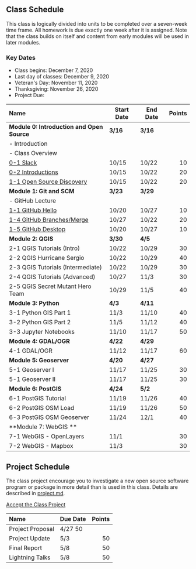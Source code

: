 
## Class Schedule

This class is logically divided into units to be completed over a seven-week time frame. All homework is due exactly one week after it is assigned. Note that the class builds on itself and content from early modules will be used in later modules.

### Key Dates
- Class begins:	December 7, 2020
- Last day of classes:	December 9, 2020
- Veteran's Day: November 11, 2020
- Thanksgiving: November 26, 2020
- Project Due: 

| Name | Start Date | End Date | Points |
| :--- | --- | --- | ---: |
| **Module 0: Introduction and Open Source** | **3/16** | **3/16**  |   |
| - Introduction  | | | |
| - Class Overview  | | | |
| [0-1 Slack]() | 10/15 | 10/22 | 10 |
| [0-2 Introductions]() | 10/15 | 10/22 | 20 |
| [1-1 Open Source Discovery]() | 10/15 | 10/22 | 20 |
| **Module 1: Git and SCM** | **3/23** | **3/29** |  |
| - GitHub Lecture  | | | | 
| [1-1 GitHub Hello]() | 10/20 | 10/27  | 10 |
| [1-4 GitHub Branches/Merge]() | 10/27  | 10/22 | 20 |
| [1-5 GitHub Desktop]() | 10/20  | 10/27 | 10 |
| **Module 2: QGIS** | **3/30** | **4/5** | |
| 2-1 QGIS Tutorials (Intro) | 10/22 | 10/29 | 30 |
| 2-2 QGIS Hurricane Sergio |10/22 | 10/29  | 40 |
| 2-3 QGIS Tutorials (Intermediate)  | 10/22 | 10/29 | 30 |
| 2-4 QGIS Tutorials (Advanced) | 10/27 | 11/3 | 30 |
| 2-5 QGIS Secret Mutant Hero Team | 10/29 | 11/5 | 40 |
| **Module 3: Python** | **4/3** | **4/11** |  |
| 3-1 Python GIS Part 1 | 11/3 | 11/10 | 40 |
| 3-2 Python GIS Part 2 | 11/5 | 11/12 | 40 |
| 3-3 Jupyter Notebooks | 11/10 | 11/17 | 50 |
| **Module 4: GDAL/OGR** | **4/22** | **4/29** | |
| 4-1 GDAL/OGR | 11/12 | 11/17 | 60 |
| **Module 5: Geoserver** | **4/20** | **4/27** | |
| 5-1 Geoserver I | 11/17 | 11/25 | 30 |
| 5-1 Geoserver II | 11/17 | 11/25 | 30 |
| **Module 6: PostGIS** | **4/24** | **5/2** | |
| 6-1 PostGIS Tutorial | 11/19 | 11/26 | 40 |
| 6-2 PostGIS OSM Load | 11/19 | 11/26 | 50 |
| 6-3 PostGIS OSM Geoserver | 11/24 | 12/1 | 40 |
| **Module 7: WebGIS ** |  |  | |
| 7-1 WebGIS - OpenLayers | 11/1 |  | 30 |
| 7-2 WebGIS - Mapbox | 11/3 |  | 30 |


## Project Schedule
The class project encourage you to investigate a new open source software program or package in more detail than
is used in this class. Details are described in [project.md](project.md).

[Accept the Class Project](https://classroom.github.com/a/fiqrtswu)

| Name | Due Date | Points |
| :--- | --- | ---: |
| Project Proposal | 4/27  50  |
| Project Update | 5/3 | 50  |
| Final Report | 5/8 | 50  |
| Lightning Talks | 5/8 | 50  |

